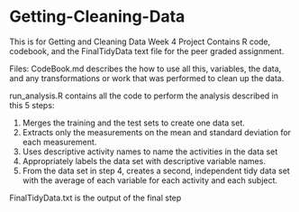 # Getting-Cleaning-Data

This is for Getting and Cleaning Data Week 4 Project
Contains R code, codebook, and the FinalTidyData text file for the peer graded assignment.

Files:
CodeBook.md describes the how to use all this, variables, the data, and any transformations or work that was performed to clean up the data.

run_analysis.R contains all the code to perform the analysis described in this 5 steps:

1. Merges the training and the test sets to create one data set.
2. Extracts only the measurements on the mean and standard deviation for each measurement.
3. Uses descriptive activity names to name the activities in the data set
4. Appropriately labels the data set with descriptive variable names.
5. From the data set in step 4, creates a second, independent tidy data set with the average of each variable for each activity and each subject.
   
FinalTidyData.txt is the output of the final step
